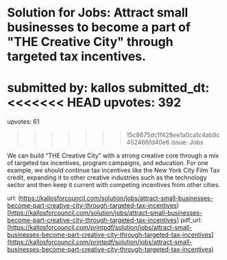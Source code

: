 # Solution for Jobs: Attract small businesses to become a part of "THE Creative City" through targeted tax incentives. #

submitted by: kallos
submitted_dt: 
<<<<<<< HEAD
upvotes: 392
=======
upvotes: 61
>>>>>>> 15c8675dc1f428ee1a0ca1c4ab9c452466fd40e6
issue: Jobs

We can build “THE Creative City” with a strong creative core through a mix of targeted tax incentives, program campaigns, and education. For one example, we should continue tax incentives like the New York City Film Tax credit, expanding it to other creative industries such as the technology sector and then keep it current with competing incentives from other cities.

url: (https://kallosforcouncil.com/solution/jobs/attract-small-businesses-become-part-creative-city-through-targeted-tax-incentives)[https://kallosforcouncil.com/solution/jobs/attract-small-businesses-become-part-creative-city-through-targeted-tax-incentives]
pdf_url: [https://kallosforcouncil.com/printpdf/solution/jobs/attract-small-businesses-become-part-creative-city-through-targeted-tax-incentives](https://kallosforcouncil.com/printpdf/solution/jobs/attract-small-businesses-become-part-creative-city-through-targeted-tax-incentives)